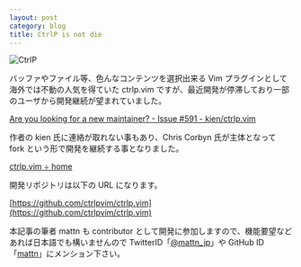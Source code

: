 ```yaml
---
layout: post
category: blog
title: CtrlP is not die
---
```


![CtrlP](http://ctrlpvim.github.io/ctrlp.vim/images/ctrlp.png)

バッファやファイル等、色んなコンテンツを選択出来る Vim プラグインとして海外では不動の人気を得ていた ctrlp.vim ですが、最近開発が停滞しており一部のユーザから開発継続が望まれていました。

[Are you looking for a new maintainer? - Issue #591 - kien/ctrlp.vim](https://github.com/kien/ctrlp.vim/issues/591)

作者の kien 氏に連絡が取れない事もあり、Chris Corbyn 氏が主体となって fork という形で開発を継続する事となりました。

[ctrlp.vim ÷ home](http://ctrlpvim.github.io/ctrlp.vim/)

開発リポジトリは以下の URL になります。

[https://github.com/ctrlpvim/ctrlp.vim](https://github.com/ctrlpvim/ctrlp.vim)

本記事の筆者 mattn も contributor として開発に参加しますので、機能要望などあれば日本語でも構いませんので TwitterID「[@mattn\_jp](https://twitter.com/mattn_jp)」や GitHub ID「[mattn](https://github.com/mattn)」にメンション下さい。
